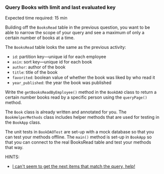 ### Query Books with limit and last evaluated key

Expected time required: 15 min

Building off the `BooksRead` table in the previous question, you want to be able to narrow the
scope of your query and see
a maximum of only a certain number of books at a time. 

The `BooksRead` table looks the same as the previous activity:

* `id`: partition key—unique id for each employee
* `asin`: sort key—unique id for each book
* `author`: author of the book
* `title`: title of the book
* `favorited`: boolean value of whether the book was liked by who read it
* `year_published`: the year the book was published

Write the `getBooksReadByEmployee()` method in the `BookDAO` class to return a certain number 
books read by a specific
person using the `queryPage()` method.

The `Book` class is already written and annotated for you. The `BookHelperMethods` class includes
helper methods that
are used for testing in the `BookApp` class. 

The unit tests in `BookDAOTest` are set-up with a mock database so that you can test your methods
offline. The `main()`
method is set-up in `BookApp` so that you can connect to the real BooksRead table and test your methods
that way.

HINTS:
* [I can't seem to get the next items that match the query, help!](./hints/hint-01.md)
